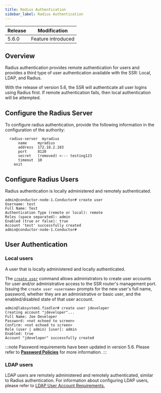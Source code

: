 ```yaml
---
title: Radius Authentication
sidebar_label: Radius Authentication
---
```


| Release | Modification |
| ------- | ------------ |
| 5.6.0   | Feature introduced |

## Overview

Radius authentication provides remote authentication for users and provides a third type of user authentication available with the SSR: Local, LDAP, and Radius.

With the release of version 5.6, the SSR will authenticate all user logins using Radius first. If remote authentication fails, then local authentication will be attempted.

## Configure the Radius Server

To configure radius authentication, provide the following information in the configuration of the authority:
```
  radius-server  myradius
      name     myradius
      address  172.18.2.183
      port     8120
      secret   (removed) <--- testing123
      timeout  10
    exit
```

## Configure Radius Users

Radius authentication is locally administered and remotely authenticated.

```
admin@conductor-node-1.Conductor# create user
Username: test
Full Name: Test
Authentication Type (remote or local): remote
Roles (space separated): admin
Enabled (true or false): true
Account 'test' successfully created
admin@conductor-node-1.Conductor#
```

## User Authentication

### Local users  

A user that is locally administered and locally authenticated.

The [`create user`](cli_reference.md#create-user) command allows administrators to create user accounts for user and/or administrative access to the SSR router's management port. Issuing the `create user <username>` prompts for the new user's full name, password, whether they are an administrative or basic user, and the enabled/disabled state of that user account.

```
admin@labsystem1.fiedler# create user jdeveloper
Creating account "jdeveloper"...
Full Name: Joe Developer
Password: <not echoed to screen>
Confirm: <not echoed to screen>
Role (user | admin) [user]: admin
Enabled: true
Account "jdeveloper" successfully created
```

:::note
Password requirements have been updated in version 5.6. Please refer to [**Password Policies**](config_password_policies.md) for more information. 
:::

### LDAP users 

LDAP users are remotely administered and remotely authenticated, similar to Radius authentication. For information about configuring LDAP users, please refer to [LDAP User Account Requirements.](config_ldap.md#ldap-user-account-requirements)

<!--- Need additional information about this statement:
	LDAP users will not be allowed to configure via PCLI or GUI. Inspector rule will be added to stop this combination to be configured. Access manager code will be updated to set user-administration as remote-administered and authentication-type as remote in the config file. No changed to /etc/passwd and /etc/shadow system files. ---> 


